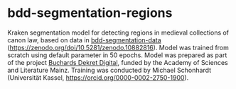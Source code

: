 # bdd-segmentation-regions
Kraken segmentation model for detecting regions in medieval collections of canon law, based on data in [bdd-segmentation-data](https://github.com/michaelscho/bdd-segmentation-data) (https://zenodo.org/doi/10.5281/zenodo.10882816).
Model was trained from scratch using default parameter in 50 epochs.
Model was prepared as part of the project [Buchards Dekret Digital](https://www.adwmainz.de/projekte/burchards-dekret-digital/informationen.html), funded by the Academy of Sciences and Literature Mainz. 
Training was conducted by Michael Schonhardt (Universität Kassel, https://orcid.org/0000-0002-2750-1900). 
